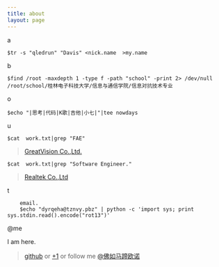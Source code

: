 ```yaml
---
title: about
layout: page
---
```


a
>
	$tr -s "qledrun" "Davis" <nick.name  >my.name

b
>
    $find /root -maxdepth 1 -type f -path "school" -print 2> /dev/null
    /root/school/桂林电子科技大学/信息与通信学院/信息对抗技术专业

o
>
	$echo "|思考|代码|K歌|吉他|小七|"|tee nowdays

u
>      
	$cat  work.txt|grep "FAE"
   >[GreatVision Co.,Ltd.](http://www.gvtv.com.cn)
>
	$cat  work.txt|grep "Software Engineer."
   >[Realtek Co.,Ltd](http://www.realtek.com.tw)


t
>
		email.
		$echo "dyrqeha@tznvy.pbz" | python -c 'import sys; print sys.stdin.read().encode("rot13")'

@me

I am here.
>[github](http://github.com/edrun)
or
>[+1](https://plus.google.com/u/0/116057609163918027040/posts)
or follow me
>[@佛如马蹄欧诺](http://weibo.com/1888855315/profile?from=profile&wvr=5&loc=tabprofile#profile_tab)

































